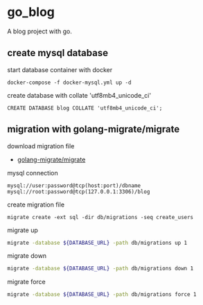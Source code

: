 # go_blog

 A blog project with go.

## create mysql database

start database container with docker

```
docker-compose -f docker-mysql.yml up -d
```

create database with collate 'utf8mb4_unicode_ci'

```
CREATE DATABASE blog COLLATE 'utf8mb4_unicode_ci';
```

## migration with golang-migrate/migrate

download migration file

* [golang-migrate/migrate](https://github.com/golang-migrate/migrate/releases)

mysql connection

```text
mysql://user:password@tcp(host:port)/dbname
mysql://root:password@tcp(127.0.0.1:3306)/blog
```

create migration file

```
migrate create -ext sql -dir db/migrations -seq create_users
```

migrate up

```sh
migrate -database ${DATABASE_URL} -path db/migrations up 1
```

migrate down

```sh
migrate -database ${DATABASE_URL} -path db/migrations down 1
```

migrate force

```sh
migrate -database ${DATABASE_URL} -path db/migrations force 1
```
